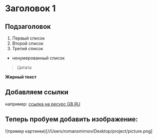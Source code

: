 # Заголовок 1

## Подзаголовок

1. Первый список
2. Второй список
3. Третий список

* ненумерованный список

>Цитата

**Жирный текст**

## Добавляем ссылки
например: [ссылка на ресурс GB.RU](http://gb.ru) 

## Теперь пробуем добавить изображение: 
!(пример картинки)[//Users/romansmirnov/Desktop/project/picture.png]
